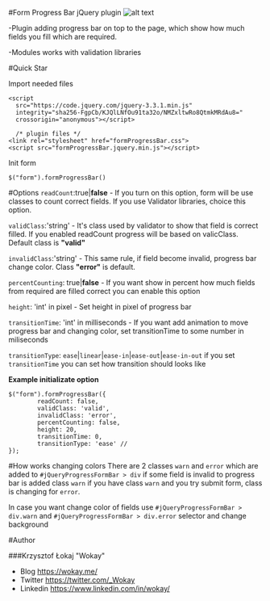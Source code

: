 #Form Progress Bar jQuery plugin
![alt text](https://api.wokay.me/uploads/1528147646.gif)

-Plugin adding progress bar on top to the page, which show how much fields you fill which are required. 

-Modules works with validation libraries


#Quick Star

Import needed files

```
<script
  src="https://code.jquery.com/jquery-3.3.1.min.js"
  integrity="sha256-FgpCb/KJQlLNfOu91ta32o/NMZxltwRo8QtmkMRdAu8="
  crossorigin="anonymous"></script>
  
  /* plugin files */
<link rel="stylesheet" href="formProgressBar.css">
<script src="formProgressBar.jquery.min.js"></script>
```

Init form

```
$("form").formProgressBar()
```

#Options
`readCount`:true|**false** - If you turn on this option, form will be use classes to count correct fields. If you use Validator libraries, choice this option.

`validClass`:'string' - It's class used by validator to show that field is correct filled. If you enabled readCount progress will be based on valicClass. Default class is **"valid"**

`invalidClass`:'string' - This same rule, if field become invalid, progress bar change color. Class **"error"** is default.

`percentCounting`: true|**false** - If you want show in percent how much fields from required are filled correct you can enable this option

`height`: 'int' in pixel - Set height in pixel of progress bar

`transitionTime`: 'int' in milliseconds - If you want add animation to move progress bar and changing color, set transitionTime to some number in miliseconds

`transitionType`: `ease`|`linear`|`ease-in`|`ease-out`|`ease-in-out` if you set `transitionTime` you can set how transition should looks like

**Example initializate option**
```
$("form").formProgressBar({
        readCount: false,
        validClass: 'valid',
        invalidClass: 'error',
        percentCounting: false,
        height: 20,
        transitionTime: 0,
        transitionType: 'ease' //
});
```

#How works changing colors
There are 2 classes
`warn` and `error` which are added to `#jQueryProgressFormBar > div`
if some field is invalid to progress bar is added class `warn`
if you have class `warn` and you try submit form, class is changing for `error`.

In case you want change color of fields use `#jQueryProgressFormBar > div.warn` and `#jQueryProgressFormBar > div.error` selector and change background

#Author

###Krzysztof Łokaj "Wokay"
- Blog https://wokay.me/
- Twitter https://twitter.com/_Wokay
- Linkedin https://www.linkedin.com/in/wokay/
